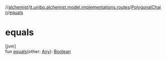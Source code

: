 //[alchemist](../../../index.md)/[it.unibo.alchemist.model.implementations.routes](../index.md)/[PolygonalChain](index.md)/[equals](equals.md)

# equals

[jvm]\
fun [equals](equals.md)(other: [Any](https://kotlinlang.org/api/latest/jvm/stdlib/kotlin/-any/index.html)): [Boolean](https://kotlinlang.org/api/latest/jvm/stdlib/kotlin/-boolean/index.html)
